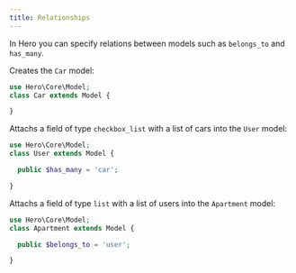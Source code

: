 ```yaml
---
title: Relationships
---
```


In Hero you can specify relations between models such as `belongs_to` and `has_many`.


Creates the `Car` model:
```php
use Hero\Core\Model;
class Car extends Model {

}
```

Attachs a field of type `checkbox_list` with a list of cars into the `User` model:
```php
use Hero\Core\Model;
class User extends Model {

  public $has_many = 'car';

}
```

Attachs a field of type `list` with a list of users into the `Apartment` model:
```php
use Hero\Core\Model;
class Apartment extends Model {

  public $belongs_to = 'user';

}
```
